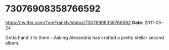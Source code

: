 # 73076908358766592
https://twitter.com/TomFrankly/status/73076908358766592
**Date:** 2011-05-24

Gotta hand it to them - Asking Alexandria has crafted a pretty stellar second album.
